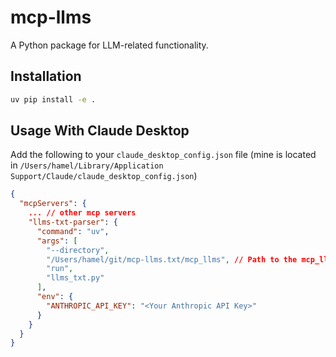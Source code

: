 # mcp-llms

A Python package for LLM-related functionality.

## Installation

```bash
uv pip install -e .
```

## Usage With Claude Desktop

Add the following to your `claude_desktop_config.json` file (mine is located in `/Users/hamel/Library/Application Support/Claude/claude_desktop_config.json`)

```json
{
  "mcpServers": {
    ... // other mcp servers
    "llms-txt-parser": {
      "command": "uv",
      "args": [
        "--directory",
        "/Users/hamel/git/mcp-llms.txt/mcp_llms", // Path to the mcp_llms directory
        "run",
        "llms_txt.py"
      ],
      "env": {
        "ANTHROPIC_API_KEY": "<Your Anthropic API Key>"
      }
    }
  }
}
```
